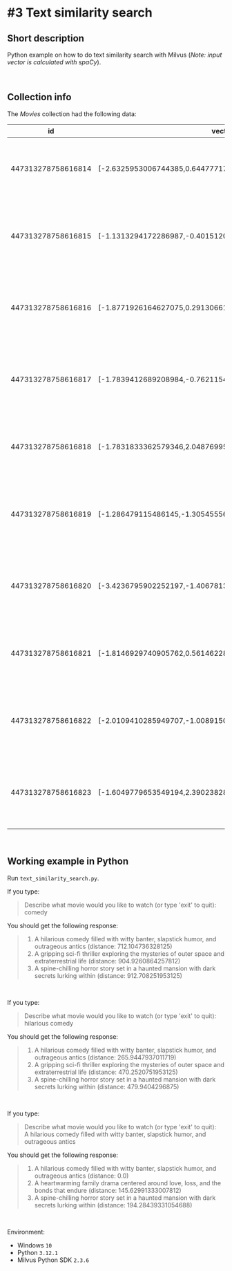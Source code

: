 # #3 Text similarity search

## Short description

Python example on how to do text similarity search with Milvus (_Note: input vector is calculated with spaCy_).

<br>

## Collection info

The _Movies_ collection had the following data:

| id                 | vector                                                        | description                                                                                 |
| ------------------ | ------------------------------------------------------------- | ------------------------------------------------------------------------------------------- |
| 447313278758616814 | [-2.6325953006744385,0.6447771787643433,-1.0863614082336...]  | A pulse-pounding action film with explosive shootouts and high-octane chases                |
| 447313278758616815 | [-1.1313294172286987,-0.4015120267868042,0.1973861157894...]  | An epic fantasy adventure set in a magical realm with mythical creatures and epic battles   |
| 447313278758616816 | [-1.8771926164627075,0.29130661487579346,-0.9721667170524...] | A gripping sci-fi thriller exploring the mysteries of outer space and extraterrestrial life |
| 447313278758616817 | [-1.7839412689208984,-0.7621154189109802,-2.1959016323089...] | A heartwarming family drama centered around love, loss, and the bonds that endure           |
| 447313278758616818 | [-1.7831833362579346,2.048769950866699,-3.1505572795867...]   | A mind-bending psychological thriller that keeps you on the edge of your seat               |
| 447313278758616819 | [-1.286479115486145,-1.3054555654525757,-0.047333277761...]   | A hilarious comedy filled with witty banter, slapstick humor, and outrageous antics         |
| 447313278758616820 | [-3.4236795902252197,-1.4067813158035278,-0.660962998867...]  | A romantic escapade in the enchanting streets of Paris, weaving tales of love and destiny   |
| 447313278758616821 | [-1.8146929740905762,0.5614622831344604,-1.748036623001...]   | A spine-chilling horror story set in a haunted mansion with dark secrets lurking within     |
| 447313278758616822 | [-2.0109410285949707,-1.0089150667190552,-1.33293139934...]   | A thought-provoking drama delving into the complexities of human relationships and morality |
| 447313278758616823 | [-1.6049779653549194,2.3902382850646973,-2.606891155242...]   | A captivating mystery unfolding in a small town, where every resident has a hidden agenda   |

<br>

## Working example in Python

Run `text_similarity_search.py`.

If you type:

> Describe what movie would you like to watch (or type 'exit' to quit): <br>
> comedy

You should get the following response:

> 1. A hilarious comedy filled with witty banter, slapstick humor, and outrageous antics (distance: 712.104736328125) <br>
> 2. A gripping sci-fi thriller exploring the mysteries of outer space and extraterrestrial life (distance: 904.9260864257812) <br>
> 3. A spine-chilling horror story set in a haunted mansion with dark secrets lurking within (distance: 912.708251953125)

<br>

If you type:

> Describe what movie would you like to watch (or type 'exit' to quit): <br>
> hilarious comedy

You should get the following response:

> 1. A hilarious comedy filled with witty banter, slapstick humor, and outrageous antics (distance: 265.9447937011719) <br>
> 2. A gripping sci-fi thriller exploring the mysteries of outer space and extraterrestrial life (distance: 470.2520751953125) <br>
> 3. A spine-chilling horror story set in a haunted mansion with dark secrets lurking within (distance: 479.9404296875)

<br>

If you type:

> Describe what movie would you like to watch (or type 'exit' to quit): <br>
> A hilarious comedy filled with witty banter, slapstick humor, and outrageous antics

You should get the following response:

> 1. A hilarious comedy filled with witty banter, slapstick humor, and outrageous antics (distance: 0.0) <br>
> 2. A heartwarming family drama centered around love, loss, and the bonds that endure (distance: 145.62991333007812) <br>
> 3. A spine-chilling horror story set in a haunted mansion with dark secrets lurking within (distance: 194.28439331054688)

<br>

Environment:

- Windows `10`
- Python `3.12.1`
- Milvus Python SDK `2.3.6`
